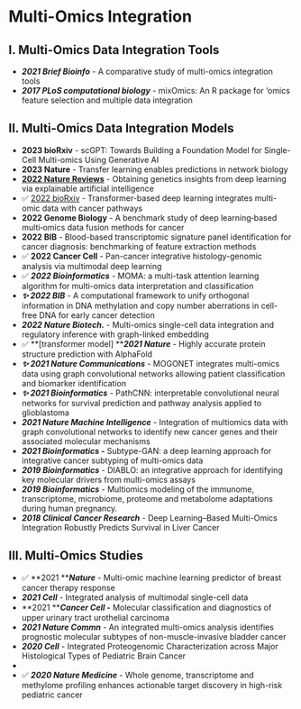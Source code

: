 # Multi-Omics Integration

## I. Multi-Omics Data Integration Tools

* _**2021 Brief Bioinfo**_ - A comparative study of multi-omics integration tools
* _**2017 PLoS computational biology**_ - mixOmics: An R package for ‘omics feature selection and multiple data integration

## II. Multi-Omics Data Integration Models

* **2023 bioRxiv** - scGPT: Towards Building a Foundation Model for Single-Cell Multi-omics Using Generative AI
* **2023 Nature** - Transfer learning enables predictions in network biology
* [**2022 Nature Reviews**](https://www.nature.com/articles/s41576-022-00532-2) - Obtaining genetics insights from deep learning via explainable artificial intelligence
* ✅ [2022 bioRxiv](https://www.biorxiv.org/content/10.1101/2022.10.27.514141v1.full) - Transformer-based deep learning integrates multi-omic data with cancer pathways
* **2022 Genome Biology** - A benchmark study of deep learning‑based multi‑omics data fusion methods for cancer
* **2022 BIB** - Blood-based transcriptomic signature panel identification for cancer diagnosis: benchmarking of feature extraction methods
* ✅ **2022 Cancer Cell** - Pan-cancer integrative histology-genomic analysis via multimodal deep learning
* ✅ _**2022 Bioinformatics**_ - MOMA: a multi-task attention learning algorithm for multi-omics data interpretation and classification
* _**✨ 2022 BIB**_ - A computational framework to unify orthogonal information in DNA methylation and copy number aberrations in cell-free DNA for early cancer detection
* _**2022 Nature Biotech.**_ - Multi-omics single-cell data integration and regulatory inference with graph-linked embedding
* ✅ **\[transformer model] **_**2021 Nature**_ - Highly accurate protein structure prediction with AlphaFold
* _**✨ 2021 Nature Communications**_ - MOGONET integrates multi-omics data using graph convolutional networks allowing patient classification and biomarker identification
* _**✨ 2021 Bioinformatics**_ - PathCNN: interpretable convolutional neural networks for survival prediction and pathway analysis applied to glioblastoma
* _**2021 Nature Machine Intelligence**_ - Integration of multiomics data with graph convolutional networks to identify new cancer genes and their associated molecular mechanisms
* _**2021 Bioinformatics -**_  Subtype-GAN: a deep learning approach for integrative cancer subtyping of multi-omics data
* _**2019 Bioinformatics**_ - DIABLO: an integrative approach for identifying key molecular drivers from multi-omics assays
* _**2019 Bioinformatics**_ - Multiomics modeling of the immunome, transcriptome, microbiome, proteome and metabolome adaptations during human pregnancy.
* _**2018 Clinical Cancer Research**_ - Deep Learning–Based Multi-Omics Integration Robustly Predicts Survival in Liver Cancer

## III. Multi-Omics Studies

* ✅  **2021 **_**Nature**_ - Multi-omic machine learning predictor of breast cancer therapy response
* _**2021 Cell**_ - Integrated analysis of multimodal single-cell data
* **2021 **_**Cancer Cell -**_ Molecular classiﬁcation and diagnostics of upper urinary tract urothelial carcinoma
* _**2021 Nature Commn**_ - An integrated multi-omics analysis identifies prognostic molecular subtypes of non-muscle-invasive bladder cancer
* _**2020 Cell**_ - Integrated Proteogenomic Characterization across Major Histological Types of Pediatric Brain Cancer
*
* ✅  _**2020 Nature Medicine**_ - Whole genome, transcriptome and methylome profiling enhances actionable target discovery in high-risk pediatric cancer







